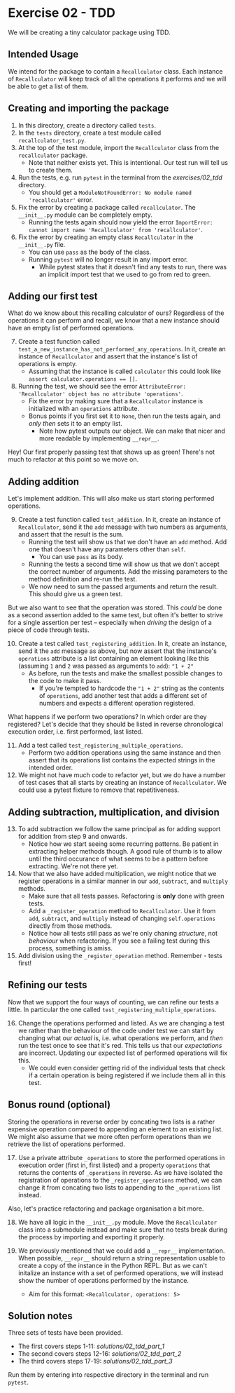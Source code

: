 # Exercise 02 - TDD

We will be creating a tiny calculator package using TDD.

## Intended Usage

We intend for the package to contain a `Recallculator` class. 
Each instance of `Recallculator` will keep track of all the operations it performs and we will be able to get a list of them.

## Creating and importing the package

1. In this directory, create a directory called `tests`.
2. In the `tests` directory, create a test module called `recallculator_test.py`. 
3. At the top of the test module, import the `Recallculator` class from the `recallculator` package.
    * Note that neither exists yet. This is intentional. Our test run will tell us to create them.
4. Run the tests, e.g. run `pytest` in the terminal from the _exercises/02_tdd_ directory.
    * You should get a `ModuleNotFoundError: No module named 'recallculator'` error.
5. Fix the error by creating a package called `recallculator`. The `__init__.py` module can be completely empty.
    * Running the tests again should now yield the error `ImportError: cannot import name 'Recallculator' from 'recallculator'`.
6. Fix the error by creating an empty class `Recallculator` in the `__init__.py` file.
    * You can use `pass` as the body of the class.
    * Running `pytest` will no longer result in any import error.
        * While pytest states that it doesn't find any tests to run, there was an implicit import test that we used to go from red to green.

## Adding our first test

What do we know about this recalling calculator of ours? Regardless of the operations it can perform and recall, we know that a new instance should have an empty list of performed operations.  

7. Create a test function called `test_a_new_instance_has_not_performed_any_operations`. In it, create an instance of `Recallculator` and assert that the instance's list of operations is empty. 
    * Assuming that the instance is called `calculator` this could look like `assert calculator.operations == []`.
8. Running the test, we should see the error `AttributeError: 'Recallculator' object has no attribute 'operations'`.
    * Fix the error by making sure that a `Recallculator` instance is initialized with an `operations` attribute.
    * Bonus points if you first set it to `None`, then run the tests again, and _only then_ sets it to an empty list.
        * Note how pytest outputs our object. We can make that nicer and more readable by implementing `__repr__`.
        
Hey! Our first properly passing test that shows up as green! There's not much to refactor at this point so we move on.

## Adding addition

Let's implement addition. This will also make us start storing performed operations.

9. Create a test function called `test_addition`. In it, create an instance of `Recallculator`, send it the `add` message with two numbers as arguments, and assert that the result is the sum.
    * Running the test will show us that we don't have an `add` method. Add one that doesn't have any parameters other than `self`.
        * You can use `pass` as its body.
    * Running the tests a second time will show us that we don't accept the correct number of arguments. Add the missing parameters to the method definition and re-run the test.
    * We now need to sum the passed arguments and return the result. This should give us a green test.  

But we also want to see that the operation was stored. This _could_ be done as a second assertion added to the same test, but often it's better to strive for a single assertion per test – especially when _driving_ the design of a piece of code through tests.

10. Create a test called `test_registering_addition`. In it, create an instance, send it the `add` message as above, but now assert that the instance's `operations` attribute is a list containing an element looking like this (assuming `1` and `2` was passed as arguments to `add`): `"1 + 2"`
    * As before, run the tests and make the smallest possible changes to the code to make it pass.
        * If you're tempted to hardcode the `"1 + 2"` string as the contents of `operations`, add another test that adds a different set of numbers and expects a different operation registered.

What happens if we perform two operations? In which order are they registered? Let's decide that they should be listed in reverse chronological execution order, i.e. first performed, last listed.

11. Add a test called `test_registering_multiple_operations`.
    * Perform two addition operations using the same instance and then assert that its operations list contains the expected strings in the intended order.
12. We might not have much code to refactor yet, but we do have a number of test cases that all starts by creating an instance of `Recallculator`. We could use a pytest fixture to remove that repetitiveness.

## Adding subtraction, multiplication, and division

13. To add subtraction we follow the same principal as for adding support for addition from step 9 and onwards.
    * Notice how we start seeing some recurring patterns. Be patient in extracting helper methods though. A good rule of thumb is to allow until the third occurance of what seems to be a pattern before extracting. We're not there yet.
14. Now that we also have added multiplication, we might notice that we register operations in a similar manner in our `add`, `subtract`, and `multiply` methods.
    * Make sure that all tests passes. Refactoring is **only** done with green tests.
    * Add a `_register_operation` method to `Recallculator`. Use it from `add`, `subtract`, and `multiply` instead of changing `self.operations` directly from those methods.
    * Notice how all tests still pass as we're only chaning _structure_, not _behaviour_ when refactoring. If you see a failing test during this process, something is amiss.
15. Add division using the `_register_operation` method. Remember - tests first!

## Refining our tests

Now that we support the four ways of counting, we can refine our tests a little. In particular the one called `test_registering_multiple_operations`. 

16. Change the operations performed and listed. As we are changing a test we rather than the behaviour of the code under test we can start by changing what our _actual_ is, i.e. what operations we perform, and _then_ run the test once to see that it's red. This tells us that our _expectations_ are incorrect. Updating our expected list of performed operations will fix this.
    * We could even consider getting rid of the individual tests that check if a certain operation is being registered if we include them all in this test.

## Bonus round (optional)

Storing the operations in reverse order by concating two lists is a rather expensive operation compared to appending an element to an existing list. We might also assume that we more often perform operations than we retrieve the list of operations performed. 

17. Use a private attribute `_operations` to store the performed operations in execution order (first in, first listed) and a property `operations` that returns the contents of `_operations` in reverse. As we have isolated the registration of operations to the `_register_operations` method, we can change it from concating two lists to appending to the `_operations` list instead.

Also, let's practice refactoring and package organisation a bit more.

18. We have all logic in the `__init__.py` module. Move the `Recallculator` class into a submodule instead and make sure that no tests break during the process by importing and exporting it properly.

19. We previously mentioned that we could add a `__repr__` implementation. When possible, `__repr__` should return a string representation usable to create a copy of the instance in the Python REPL. But as we can't initalize an instance with a set of performed operations, we will instead show the number of operations performed by the instance.
    * Aim for this format: `<Recallculator, operations: 5>` 

## Solution notes

Three sets of tests have been provided.

* The first covers steps 1-11: _solutions/02_tdd_part_1_  
* The second covers steps 12-16: _solutions/02_tdd_part_2_  
* The third covers steps 17-19: _solutions/02_tdd_part_3_  

Run them by entering into respective directory in the terminal and run `pytest`.
